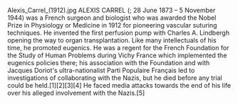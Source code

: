 Alexis_Carrel_(1912).jpg ALEXIS CARREL (; 28 June 1873 – 5 November 1944) was a French surgeon and biologist who was awarded the Nobel Prize in Physiology or Medicine in 1912 for pioneering vascular suturing techniques. He invented the first perfusion pump with Charles A. Lindbergh opening the way to organ transplantation. Like many intellectuals of his time, he promoted eugenics. He was a regent for the French Foundation for the Study of Human Problems during Vichy France which implemented the eugenics policies there; his association with the Foundation and with Jacques Doriot's ultra-nationalist Parti Populaire Français led to investigations of collaborating with the Nazis, but he died before any trial could be held.[1][2][3][4] He faced media attacks towards the end of his life over his alleged involvement with the Nazis.[5]
